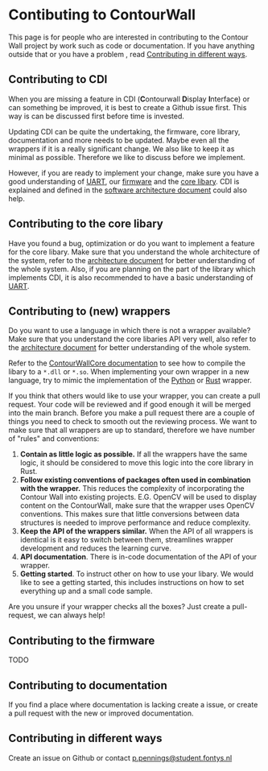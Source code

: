 # Contibuting to ContourWall

This page is for people who are interested in contributing to the Contour Wall project by work such as code or documentation. If you have anything outside that or you have a problem
, read [Contributing in different ways](#Contributing-in-different-ways).

## Contributing to CDI

When you are missing a feature in CDI (**C**ontourwall **D**isplay **I**nterface) or can something be improved, it is best to create a Github issue first. This way is can be discussed first before time is invested.

Updating CDI can be quite the undertaking, the firmware, core library, documentation and more needs to be updated. Maybe even all the wrappers if it is a really significant change. We also like to keep it as minimal as possible. Therefore we like to discuss before we implement.

However, if you are ready to implement your change, make sure you have a good understanding of [UART](https://en.wikipedia.org/wiki/Universal_asynchronous_receiver-transmitter), our [firmware](firmware/firmware.ino) and the [core libary](lib/cw-core/). CDI is explained and defined in the [software architecture document](docs/software_architecture/ELLIE_software_achitecture.pdf) could also help.

## Contributing to the core libary

Have you found a bug, optimization or do you want to implement a feature for the core libary. Make sure that you understand the whole architecture of the system, refer to the [architecture document](docs/software_architecture/ELLIE_software_achitecture.pdf) for better understanding of the whole system. Also, if you are planning on the part of the library which implements CDI, it is also recommended to have a basic understanding of [UART](https://en.wikipedia.org/wiki/Universal_asynchronous_receiver-transmitter).  



## Contributing to (new) wrappers

Do you want to use a language in which there is not a wrapper available? Make sure that you understand the core libaries API very well, also refer to the [architecture document](docs/software_architecture/ELLIE_software_achitecture.pdf) for better understanding of the whole system.

Refer to the [ContourWallCore documentation](/lib/cw-core/README.md#how-to-use) to see how to compile the libary to a `*.dll` or `*.so`. When implementing your own wrapper in a new language, try to mimic the implementation of the [Python](lib/wrappers/python/) or [Rust](lib/wrappers/rust/) wrapper.

If you think that others would like to use your wrapper, you can create a pull request. Your code will be reviewed and if good enough it will be merged into the main branch. Before you make a pull request there are a couple of things you need to check to smooth out the reviewing process. We want to make sure that all wrappers are up to standard, therefore we have number of "rules" and conventions:

1. **Contain as little logic as possible.** If all the wrappers have the same logic, it should be considered to move this logic into the core library in Rust.
2. **Follow existing conventions of packages often used in combination with the wrapper.** This reduces the complexity of incorporating the Contour Wall into existing projects. E.G. OpenCV will be used to display content on the ContourWall, make sure that the wrapper uses OpenCV conventions. This makes sure that little conversions between data structures is needed to improve performance and reduce complexity.
3. **Keep the API of the wrappers similar.** When the API of all wrappers is identical is it easy to switch between them, streamlines wrapper development and reduces the learning curve.
4. **API documentation**. There is in-code documentation of the API of your wrapper.
5. **Getting started**. To instruct other on how to use your libary. We would like to see a getting started, this includes instructions on how to set everything up and a small code sample.

Are you unsure if your wrapper checks all the boxes? Just create a pull-request, we can always help!

## Contributing to the firmware

TODO

## Contributing to documentation

If you find a place where documentation is lacking create a issue, or create a pull request with the new or improved documentation.

## Contributing in different ways

Create an issue on Github or contact <p.pennings@student.fontys.nl>
